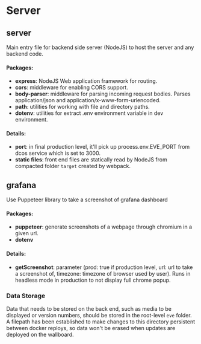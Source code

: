# Server

## server
Main entry file for backend side server (NodeJS) to host the server and any backend code.

#### Packages:
- **express**: NodeJS Web application framework for routing.
- **cors**: middleware for enabling CORS support.
- **body-parser**: middleware for parsing incoming request bodies. Parses application/json and application/x-www-form-urlencoded.
- **path**: utilities for working with file and directory paths.
- **dotenv**: utilities for extract .env environment variable in dev environment.

#### Details:
- **port**: in final production level, it'll pick up process.env.EVE_PORT from dcos service which is set to 3000.
- **static files**: front end files are statically read by NodeJS from compacted folder `target` created by webpack.

## grafana
Use Puppeteer library to take a screenshot of grafana dashboard

#### Packages:
- **puppeteer**: generate screenshots of a webpage through chromium in a given url.
- **dotenv**

#### Details:
- **getScreenshot**: parameter (prod: true if production level, url: url to take a screenshot of, timezone: timezone of browser used by user). Runs in headless mode in production to not display full chrome popup.


### Data Storage

Data that needs to be stored on the back end, such as media to be displayed or version numbers, should be stored in the root-level `eve` folder.  A filepath has been established to make changes to this directory persistent between docker reploys, so data won't be erased when updates are deployed on the wallboard.
